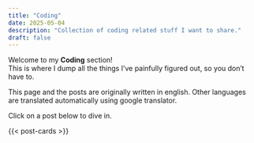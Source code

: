 ```yaml
---
title: "Coding"
date: 2025-05-04
description: "Collection of coding related stuff I want to share."
draft: false
---
```


Welcome to my **Coding** section!  
This is where I dump all the things I’ve painfully figured out, so you don’t have to.

This page and the posts are originally written in english. Other languages are
translated automatically using google translator.

Click on a post below to dive in.

{{< post-cards >}}

